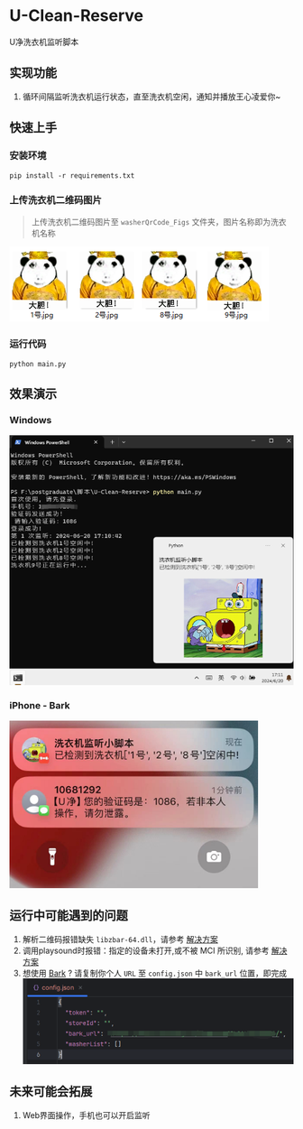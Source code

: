 # U-Clean-Reserve

U净洗衣机监听脚本

## 实现功能

1. 循环间隔监听洗衣机运行状态，直至洗衣机空闲，通知并播放王心凌爱你~

## 快速上手

### 安装环境

```
pip install -r requirements.txt
```

### 上传洗衣机二维码图片

> 上传洗衣机二维码图片至 `washerQrCode_Figs` 文件夹，图片名称即为洗衣机名称

![image-20240620164037394](README.assets/image-20240620164037394.png)

### 运行代码

```
python main.py
```

## 效果演示

### Windows

![image-20240620171129515](README.assets/image-20240620171129515.png)

### iPhone - Bark

![image-20240620171207829](README.assets/image-20240620171207829.png)

## 运行中可能遇到的问题

1. 解析二维码报错缺失 `libzbar-64.dll`，请参考 [解决方案](https://blog.csdn.net/weixin_42538848/article/details/135953702)
1. 调用playsound时报错：指定的设备未打开,或不被 MCI 所识别, 请参考 [解决方案](https://blog.csdn.net/qq_52385631/article/details/129563991)
2. 想使用 [Bark](https://github.com/Finb/Bark) ? 请复制你个人 `URL` 至 `config.json` 中 `bark_url` 位置，即完成
   ![image-20240620162319216](README.assets/image-20240620162319216.png)

## 未来可能会拓展

1. Web界面操作，手机也可以开启监听